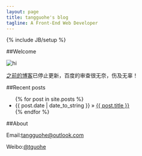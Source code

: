 ```yaml
---
layout: page
title: tangguohe's blog
tagline: A Front-End Web Developer
---
```

{% include JB/setup %}


##Welcome

![hi](http://farm8.staticflickr.com/7387/9096839559_0aba7db84d.jpg)

[之前的博客](http://hi.baidu.com/814100332)已停止更新，百度的审查很无奈，伤及无辜！



##Recent posts

<ul class="posts">
  {% for post in site.posts %}
    <li><span>{{ post.date | date_to_string }}</span> &raquo; <a href="{{ BASE_PATH }}{{ post.url }}">{{ post.title }}</a></li>
  {% endfor %}
</ul>

 
##About

Email:[tangguohe@outlook.com](mailto:tangguohe@outlook.com "email")

Weibo:[@tguohe](http://weibo.com/tguohe "weibo")









